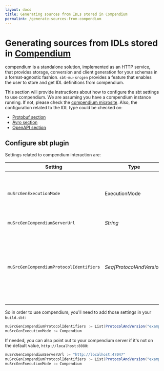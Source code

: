 ```yaml
---
layout: docs
title: Generating sources from IDLs stored in Compendium
permalink: /generate-sources-from-compendium
---
```


# Generating sources from IDLs stored in [Compendium](https://higherkindness.io/compendium/)

compendium is a standalone solution, implemented as an HTTP service, that provides storage, conversion and client generation for your schemas in a format-agnostic fashion. `sbt-mu-srcgen` provides a feature that enables the user to store and get IDL definitions from compendium.

This section will provide instructions about how to configure the sbt settings to use compendium. We are assuming you have a compendium instance running. If not, please check the [compendium microsite](https://higherkindness.io/compendium/).
Also, the configuration related to the IDL type could be checked on:

* [Protobuf section](generate-sources-from-proto)
* [Avro section](generate-sources-from-avro)
* [OpenAPI section](generate-sources-from-openapi)

## Configure sbt plugin

Settings related to compendium interaction are:

| Setting | Type | Description | Default value |
|---|---|---|---|
| `muSrcGenExecutionMode` | ExecutionMode | Execution mode of the plugin. If `Compendium`, it's required a compendium instance where IDL files are saved. | `Local` |
| `muSrcGenCompendiumServerUrl` | _String_| Compendium server url | `http://localhost:8080` |
| `muSrcGenCompendiumProtocolIdentifiers` | _Seq[ProtocolAndVersion]_ | Protocol identifiers to retrieve from compendium. `ProtocolAndVersion` provides two values: `name` (mandatory) that corresponds with the identifier used to store the protocol and `version` (optional) | `Nil` |

So in order to use compendium, you'll need to add those settings in your `build.sbt`:

```scala
muSrcGenCompendiumProtocolIdentifiers := List(ProtocolAndVersion("example1", None))
muSrcGenExecutionMode := Compendium
```

If needed, you can also point out to your compendium server if it's not on the default value, `http://localhost:8080`:

```scala
muSrcGenCompendiumServerUrl := "http://localhost:47047" 
muSrcGenCompendiumProtocolIdentifiers := List(ProtocolAndVersion("example2", Some(2)))
muSrcGenExecutionMode := Compendium
```


[compendium]: https://higherkindness.io/compendium/
